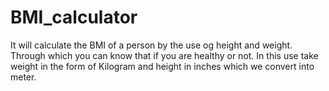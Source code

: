 # BMI_calculator

It will calculate the BMI of a person by the use og height and weight. Through which you can know that if you are healthy or not.
In this use take weight in the form of Kilogram and height in inches which we convert into meter.
